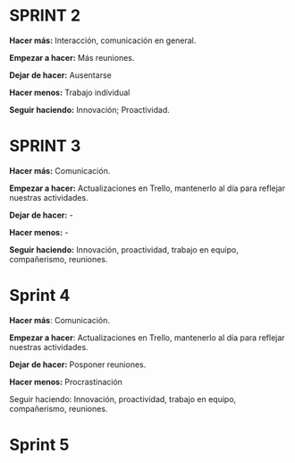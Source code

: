 # SPRINT 2 #


**Hacer más:** Interacción, comunicación en general.

**Empezar a hacer:** Más reuniones.

**Dejar de hacer:** Ausentarse

**Hacer menos:** Trabajo individual

**Seguir haciendo:** Innovación; Proactividad.


# SPRINT 3 #

**Hacer más:** Comunicación.

**Empezar a hacer:** Actualizaciones en Trello, mantenerlo al día para reflejar nuestras actividades.

**Dejar de hacer:** -

**Hacer menos:** -

**Seguir haciendo:** Innovación, proactividad, trabajo en equipo, compañerismo, reuniones.

 # Sprint 4 #

**Hacer más**: Comunicación.

**Empezar a hacer**: Actualizaciones en Trello, mantenerlo al día para reflejar nuestras actividades.

**Dejar de hacer:** Posponer reuniones.

**Hacer menos:** Procrastinación

Seguir haciendo: Innovación, proactividad, trabajo en equipo, compañerismo, reuniones.

 # Sprint 5 #


